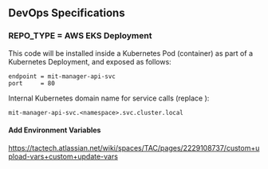 ## DevOps Specifications
### REPO_TYPE = AWS EKS Deployment

This code will be installed inside a Kubernetes Pod (container) as part of a Kubernetes Deployment, and exposed as follows:

```
endpoint = mit-manager-api-svc
port     = 80
```

Internal Kubernetes domain name for service calls (replace <namespace>):

```
mit-manager-api-svc.<namespace>.svc.cluster.local
```

#### Add Environment Variables

https://tactech.atlassian.net/wiki/spaces/TAC/pages/2229108737/custom+upload-vars+custom+update-vars